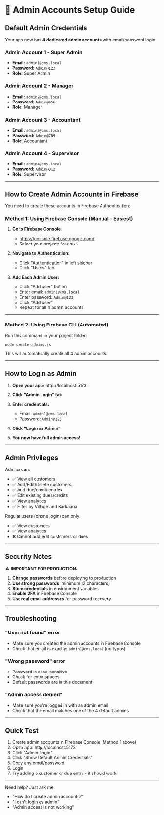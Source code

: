 # 🔐 Admin Accounts Setup Guide

## Default Admin Credentials

Your app now has **4 dedicated admin accounts** with email/password login:

### Admin Account 1 - Super Admin
- **Email:** `admin1@cms.local`
- **Password:** `Admin@123`
- **Role:** Super Admin

### Admin Account 2 - Manager
- **Email:** `admin2@cms.local`
- **Password:** `Admin@456`
- **Role:** Manager

### Admin Account 3 - Accountant
- **Email:** `admin3@cms.local`
- **Password:** `Admin@789`
- **Role:** Accountant

### Admin Account 4 - Supervisor
- **Email:** `admin4@cms.local`
- **Password:** `Admin@012`
- **Role:** Supervisor

---

## How to Create Admin Accounts in Firebase

You need to create these accounts in Firebase Authentication:

### Method 1: Using Firebase Console (Manual - Easiest)

1. **Go to Firebase Console:**
   - https://console.firebase.google.com/
   - Select your project: `fcms2025`

2. **Navigate to Authentication:**
   - Click "Authentication" in left sidebar
   - Click "Users" tab

3. **Add Each Admin User:**
   - Click "Add user" button
   - Enter email: `admin1@cms.local`
   - Enter password: `Admin@123`
   - Click "Add user"
   - Repeat for all 4 admin accounts

---

### Method 2: Using Firebase CLI (Automated)

Run this command in your project folder:

```bash
node create-admins.js
```

This will automatically create all 4 admin accounts.

---

## How to Login as Admin

1. **Open your app:** http://localhost:5173

2. **Click "Admin Login" tab**

3. **Enter credentials:**
   - Email: `admin1@cms.local`
   - Password: `Admin@123`

4. **Click "Login as Admin"**

5. **You now have full admin access!**

---

## Admin Privileges

Admins can:
- ✅ View all customers
- ✅ Add/Edit/Delete customers
- ✅ Add due/credit entries
- ✅ Edit existing dues/credits
- ✅ View analytics
- ✅ Filter by Village and Karkaana

Regular users (phone login) can only:
- ✅ View customers
- ✅ View analytics
- ❌ Cannot add/edit customers or dues

---

## Security Notes

⚠️ **IMPORTANT FOR PRODUCTION:**

1. **Change passwords** before deploying to production
2. **Use strong passwords** (minimum 12 characters)
3. **Store credentials** in environment variables
4. **Enable 2FA** in Firebase Console
5. **Use real email addresses** for password recovery

---

## Troubleshooting

### "User not found" error
- Make sure you created the admin accounts in Firebase Console
- Check that email is exactly: `admin1@cms.local` (no typos)

### "Wrong password" error
- Password is case-sensitive
- Check for extra spaces
- Default passwords are in this document

### "Admin access denied"
- Make sure you're logged in with an admin email
- Check that the email matches one of the 4 default admins

---

## Quick Test

1. Create admin accounts in Firebase Console (Method 1 above)
2. Open app: http://localhost:5173
3. Click "Admin Login"
4. Click "Show Default Admin Credentials"
5. Copy any email/password
6. Login
7. Try adding a customer or due entry - it should work!

---

Need help? Just ask me:
- "How do I create admin accounts?"
- "I can't login as admin"
- "Admin access is not working"
